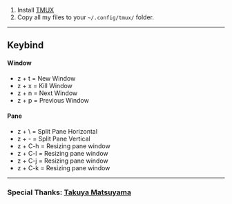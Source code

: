 1. Install [TMUX](https://github.com/tmux/tmux/wiki/Installing)
2. Copy all my files to your `~/.config/tmux/` folder.

***

## Keybind
#### Window
- z + t = New Window
- z + x = Kill Window
- z + n = Next Window
- z + p = Previous Window

#### Pane
- z + \\ = Split Pane Horizontal
- z + - = Split Pane Vertical
- z + C-h = Resizing pane window
- z + C-l = Resizing pane window
- z + C-j = Resizing pane window
- z + C-k = Resizing pane window

***

### Special Thanks: [Takuya Matsuyama](https://www.youtube.com/c/devaslife)
